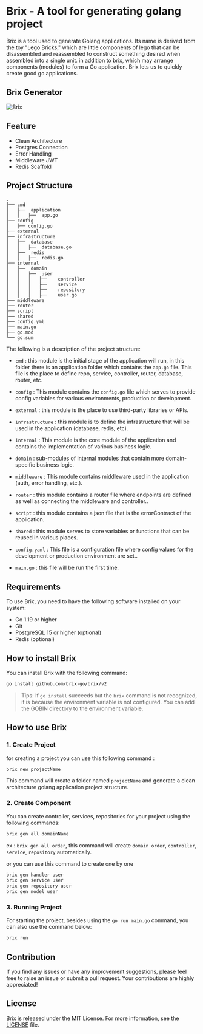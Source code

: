 # Brix - A tool for generating golang project

Brix is a tool used to generate Golang applications. Its name is derived from the toy "Lego Bricks," which are little components of lego that can be disassembled and reassembled to construct something desired when assembled into a single unit. in addition to brix, which may arrange components (modules) to form a Go application. Brix lets us to quickly create good go applications.

## Brix Generator
![Brix](https://res.cloudinary.com/dkkisw3mc/image/upload/v1702405618/brix_yl2krk.png)

## Feature
- Clean Architecture
- Postgres Connection
- Error Handling
- Middleware JWT
- Redis Scaffold

## Project Structure
```
.
├── cmd
│   ├──  application
│   │   ├──  app.go
├── config
│   ├── config.go
├── external
├── infrastructure
│   ├──  database
│   │   ├──  database.go
│   ├──  redis
│   │   ├──  redis.go
├── internal
│   ├──  domain
│   │   ├──  user
│   │   │   ├──    controller
│   │   │   ├──    service
│   │   │   ├──    repository
│   │   │   ├──    user.go
├── middleware
├── router
├── script
├── shared
├── config.yml
├── main.go
├── go.mod
└── go.sum
```
The following is a description of the project structure:
* `cmd` : this module is the initial stage of the application will run, in this folder there is an application folder which contains the `app.go` file. This file is the place to define repo, service, controller, router, database, router, etc.

* `config` : This module contains the `config.go` file which serves to provide config variables for various environments, production or development.

* `external` : this module is the place to use third-party libraries or APIs.

* `infrastructure` : this module is to define the infrastructure that will be used in the application (database, redis, etc).

* `internal` : This module is the core module of the application and contains the implementation of various business logic.

* `domain` : sub-modules of internal modules that contain more domain-specific business logic.

* `middleware` : This module contains middleware used in the application (auth, error handling, etc.).

* `router` : this module contains a router file where endpoints are defined as well as connecting the middleware and controller..

* `script` : this module contains a json file that is the errorContract of the application.

* `shared` : this module serves to store variables or functions that can be reused in various places.

* `config.yaml` : This file is a configuration file where config values for the development or production environment are set..

* `main.go` : this file will be run the first time.


## Requirements
To use Brix, you need to have the following software installed on your system:
* Go 1.19 or higher
* Git
* PostgreSQL 15 or higher (optional)
* Redis (optional)

## How to install Brix
You can install Brix with the following command:
```bash
go install github.com/brix-go/brix/v2
```
> Tips: If `go install` succeeds but the `brix` command is not recognized, it is because the environment variable is not configured. You can add the GOBIN directory to the environment variable.

## How to use Brix
### 1. Create Project
for creating a project you can use this following command :
```bash
brix new projectName
```
This command will create a folder named `projectName` and generate a clean architecture golang application project structure.

### 2. Create Component
You can create controller, services, repositories for your project using the following commands:
```bash
brix gen all domainName
```
ex : `brix gen all order`, this command will create `domain order`, `controller`, `service`, `repository` automatically.

or you can use this command to create one by one
```bash
brix gen handler user
brix gen service user
brix gen repository user
brix gen model user
```


### 3. Running Project
For starting the project, besides using the `go run main.go` command, you can also use the command below:
```bash
brix run
```

## Contribution
If you find any issues or have any improvement suggestions, please feel free to raise an issue or submit a pull request. Your contributions are highly appreciated!

## License
Brix is released under the MIT License. For more information, see the [LICENSE](https://github.com/brix-go/brix/blob/main/LICENSE) file.
